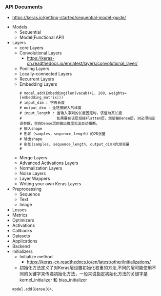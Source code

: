 
### API Documents
- https://keras.io/getting-started/sequential-model-guide/

+ Models
	+ Sequential
	+ Model(Functional API)
+ Layers
	+ core Layers
	+ Convolutional Layers
		+ https://keras-cn.readthedocs.io/en/latest/layers/convolutional_layer/
	+ Pooling Layers
    + Locally-connected Layers
    + Recurrent Layers
    + Embedding Layers
    	```
        # model.add(Embedding(len(vacab)+1, 200, weights=[embedding_matrix]))
        # input_dim : 字典长度
        # output_dim : 全链接嵌入的维度
        # input_length : 当输入序列的长度固定时，该值为其长度
        #                如果要在该层后接Flatten层，然后接Dense层，则必须指定该参数，否则Dense层的输出维度无法自动推断。
        # 输入shape
        # 形如（samples，sequence_length）的2D张量
        # 输出shape
        # 形如(samples, sequence_length, output_dim)的3D张量
        #
    	```
    + Merge Layers
    + Advanced Activations Layers
    +  Normalization Layers
    +  Noise Layers
    +  Layer Wappers
    +  Writing your own Keras Layers
+ Preprocessing
	 + Sequence
	 + Text
     + Image
+ Losses
+ Metrics
+ Optimizers
+ Activations
+ Callbacks
+ Datasets
+ Applications
+ Backend
+ Initializers
	+ Initialize method
		+ https://keras-cn.readthedocs.io/en/latest/other/initializations/
	+ 初始化方法定义了对Keras层设置初始化权重的方法,不同的层可能使用不同的关键字来传递初始化方法，一般来说指定初始化方法的关键字是kernel_initializer 和 bias_initializer
	```
    model.add(Dense(64,
